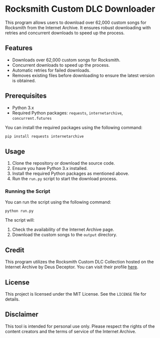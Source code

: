 # Rocksmith Custom DLC Downloader

This program allows users to download over 62,000 custom songs for Rocksmith from the Internet Archive. It ensures robust downloading with retries and concurrent downloads to speed up the process.

## Features

- Downloads over 62,000 custom songs for Rocksmith.
- Concurrent downloads to speed up the process.
- Automatic retries for failed downloads.
- Removes existing files before downloading to ensure the latest version is obtained.

## Prerequisites

- Python 3.x
- Required Python packages: `requests`, `internetarchive`, `concurrent.futures`

You can install the required packages using the following command:

```bash
pip install requests internetarchive
```

## Usage

1. Clone the repository or download the source code.
2. Ensure you have Python 3.x installed.
3. Install the required Python packages as mentioned above.
4. Run the `run.py` script to start the download process.

### Running the Script

You can run the script using the following command:

```bash
python run.py
```

The script will:

1. Check the availability of the Internet Archive page.
2. Download the custom songs to the `output` directory.

## Credit

This program utilizes the Rocksmith Custom DLC Collection hosted on the Internet Archive by Deus Deceptor. You can visit their profile [here](https://archive.org/details/@deusdeceptor).

## License

This project is licensed under the MIT License. See the `LICENSE` file for details.

## Disclaimer

This tool is intended for personal use only. Please respect the rights of the content creators and the terms of service of the Internet Archive.

